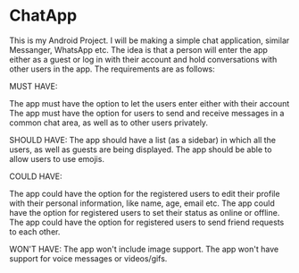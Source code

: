 # ChatApp
This is my Android Project. I will be making a simple chat application, similar Messanger, WhatsApp etc. The idea is that a person will enter the app either as a guest or log in with their account and hold conversations with other users in the app. The requirements are as follows:

MUST HAVE:

The app must have the option to let the users enter either with their account
The app must have the option for users to send and receive messages in a common chat area, as well as to other users privately.

SHOULD HAVE:
The app should have a list (as a sidebar) in which all the users, as well as guests are being displayed. 
The app should be able to allow users to use emojis.

COULD HAVE:

The app could have the option for the registered users to edit their profile with their personal information, like name, age, email etc. 
The app could have the option for registered users to set their status as online or offline. 
The app could have the option for registered users to send friend requests to each other.

WON'T HAVE: 
The app won't include image support. 
The app won't have support for voice messages or videos/gifs.
